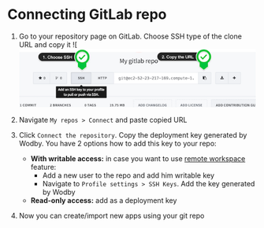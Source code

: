 # Connecting GitLab repo

1. Go to your repository page on GitLab. Choose SSH type of the clone URL and copy it
![![](_images/gitlab-repo-url.png)
2. Navigate `My repos > Connect` and paste copied URL
3. Click `Connect the repository`. Copy the deployment key generated by Wodby. You have 2 options how to add this key to your repo:

    - **With writable access:** in case you want to use [remote workspace](../../apps/remote-workspace/README.md) feature: 
        - Add a new user to the repo and add him writable key 
        - Navigate to `Profile settings > SSH Keys`. Add the key generated by Wodby
    - **Read-only access:** add as a deployment key

4. Now you can create/import new apps using your git repo